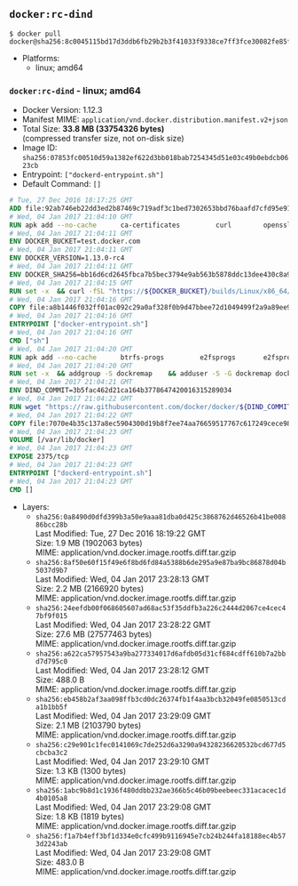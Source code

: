## `docker:rc-dind`

```console
$ docker pull docker@sha256:8c0045115bd17d3ddb6fb29b2b3f41033f9338ce7ff3fce30082fe85f95ee6ba
```

-	Platforms:
	-	linux; amd64

### `docker:rc-dind` - linux; amd64

-	Docker Version: 1.12.3
-	Manifest MIME: `application/vnd.docker.distribution.manifest.v2+json`
-	Total Size: **33.8 MB (33754326 bytes)**  
	(compressed transfer size, not on-disk size)
-	Image ID: `sha256:07853fc00510d59a1382ef622d3bb018bab7254345d51e03c49b0ebdcb0623cb`
-	Entrypoint: `["dockerd-entrypoint.sh"]`
-	Default Command: `[]`

```dockerfile
# Tue, 27 Dec 2016 18:17:25 GMT
ADD file:92ab746eb22dd3ed2b87469c719adf3c1bed7302653bbd76baafd7cfd95e911e in / 
# Wed, 04 Jan 2017 21:04:10 GMT
RUN apk add --no-cache 		ca-certificates 		curl 		openssl
# Wed, 04 Jan 2017 21:04:11 GMT
ENV DOCKER_BUCKET=test.docker.com
# Wed, 04 Jan 2017 21:04:11 GMT
ENV DOCKER_VERSION=1.13.0-rc4
# Wed, 04 Jan 2017 21:04:11 GMT
ENV DOCKER_SHA256=bb16d6cd2645fbca7b5bec3794e9ab563b5878ddc13dee430c8a91dde7c4ef86
# Wed, 04 Jan 2017 21:04:15 GMT
RUN set -x 	&& curl -fSL "https://${DOCKER_BUCKET}/builds/Linux/x86_64/docker-${DOCKER_VERSION}.tgz" -o docker.tgz 	&& echo "${DOCKER_SHA256} *docker.tgz" | sha256sum -c - 	&& tar -xzvf docker.tgz 	&& mv docker/* /usr/local/bin/ 	&& rmdir docker 	&& rm docker.tgz 	&& docker -v
# Wed, 04 Jan 2017 21:04:16 GMT
COPY file:a8b1446f032ff01ac092c29a0af328f0b9d47bbee72d1049499f2a9a89ee988a in /usr/local/bin/ 
# Wed, 04 Jan 2017 21:04:16 GMT
ENTRYPOINT ["docker-entrypoint.sh"]
# Wed, 04 Jan 2017 21:04:16 GMT
CMD ["sh"]
# Wed, 04 Jan 2017 21:04:20 GMT
RUN apk add --no-cache 		btrfs-progs 		e2fsprogs 		e2fsprogs-extra 		iptables 		xfsprogs 		xz
# Wed, 04 Jan 2017 21:04:20 GMT
RUN set -x 	&& addgroup -S dockremap 	&& adduser -S -G dockremap dockremap 	&& echo 'dockremap:165536:65536' >> /etc/subuid 	&& echo 'dockremap:165536:65536' >> /etc/subgid
# Wed, 04 Jan 2017 21:04:21 GMT
ENV DIND_COMMIT=3b5fac462d21ca164b3778647420016315289034
# Wed, 04 Jan 2017 21:04:22 GMT
RUN wget "https://raw.githubusercontent.com/docker/docker/${DIND_COMMIT}/hack/dind" -O /usr/local/bin/dind 	&& chmod +x /usr/local/bin/dind
# Wed, 04 Jan 2017 21:04:22 GMT
COPY file:7070e4b35c137a8ec5904300d19b8f7ee74aa76659517767c617249cece98a4a in /usr/local/bin/ 
# Wed, 04 Jan 2017 21:04:23 GMT
VOLUME [/var/lib/docker]
# Wed, 04 Jan 2017 21:04:23 GMT
EXPOSE 2375/tcp
# Wed, 04 Jan 2017 21:04:23 GMT
ENTRYPOINT ["dockerd-entrypoint.sh"]
# Wed, 04 Jan 2017 21:04:23 GMT
CMD []
```

-	Layers:
	-	`sha256:0a8490d0dfd399b3a50e9aaa81dba0d425c3868762d46526b41be00886bcc28b`  
		Last Modified: Tue, 27 Dec 2016 18:19:22 GMT  
		Size: 1.9 MB (1902063 bytes)  
		MIME: application/vnd.docker.image.rootfs.diff.tar.gzip
	-	`sha256:8af50e60f15f49e6f8bd6fd84a5388b6de295a9e87ba9bc86878d04b5037d9b7`  
		Last Modified: Wed, 04 Jan 2017 23:28:13 GMT  
		Size: 2.2 MB (2166920 bytes)  
		MIME: application/vnd.docker.image.rootfs.diff.tar.gzip
	-	`sha256:24eefdb00f068605607ad68ac53f35ddfb3a226c2444d2067ce4cec47bf9f015`  
		Last Modified: Wed, 04 Jan 2017 23:28:22 GMT  
		Size: 27.6 MB (27577463 bytes)  
		MIME: application/vnd.docker.image.rootfs.diff.tar.gzip
	-	`sha256:a622ca57957543a9ba277334017d6afdb05d31cf684cdff610b7a2bbd7d795c0`  
		Last Modified: Wed, 04 Jan 2017 23:28:12 GMT  
		Size: 488.0 B  
		MIME: application/vnd.docker.image.rootfs.diff.tar.gzip
	-	`sha256:eb458b2af3aa098ffb3cd0dc26374fb1f4aa3bcb32049fe0850513cda1b1bb5f`  
		Last Modified: Wed, 04 Jan 2017 23:29:09 GMT  
		Size: 2.1 MB (2103790 bytes)  
		MIME: application/vnd.docker.image.rootfs.diff.tar.gzip
	-	`sha256:c29e901c1fec0141069c7de252d6a3290a94328236620532bcd677d5cbcba3c2`  
		Last Modified: Wed, 04 Jan 2017 23:29:10 GMT  
		Size: 1.3 KB (1300 bytes)  
		MIME: application/vnd.docker.image.rootfs.diff.tar.gzip
	-	`sha256:1abc9b8d1c1936f480ddbb232ae366b5c46b09beebeec331acacec1d4b0105a8`  
		Last Modified: Wed, 04 Jan 2017 23:29:08 GMT  
		Size: 1.8 KB (1819 bytes)  
		MIME: application/vnd.docker.image.rootfs.diff.tar.gzip
	-	`sha256:f1a7b4eff3bf1d334e0cfc499b9116945e7cb24b244fa18188ec4b573d2243ab`  
		Last Modified: Wed, 04 Jan 2017 23:29:08 GMT  
		Size: 483.0 B  
		MIME: application/vnd.docker.image.rootfs.diff.tar.gzip
